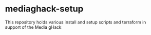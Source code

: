# mediaghack-setup
This repository holds various install and setup scripts and terraform in support of the Media gHack
